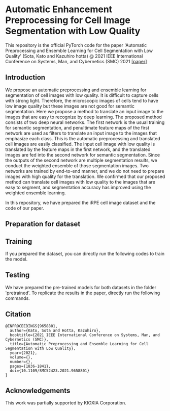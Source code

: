# Automatic Enhancement Preprocessing for Cell Image Segmentation with Low Quality
This repository is the official PyTorch code for the paper 'Automatic Preprocessing and Ensemble Learning for Cell Segmentation with Low Quality' (Sota, Kato and Kazuhiro hotta) @ 2021 IEEE International Conference on Systems, Man, and Cybernetics (SMC) 2021 [[paper]](https://arxiv.org/pdf/2108.13118.pdf)

## Introduction
We propose an automatic preprocessing and ensemble learning for segmentation of cell images with low quality. It is difficult to capture cells with strong light. Therefore, the microscopic images of cells tend to have low image quality but these images are not good for semantic segmentation. Here we propose a method to translate an input image to the images that are easy to recognize by deep learning. The proposed method consists of two deep neural networks. The first network is the usual training for semantic segmentation, and penultimate feature maps of the first network are used as filters to translate an input image to the images that emphasize each class. This is the automatic preprocessing and translated cell images are easily classified. The input cell image with low quality is translated by the feature maps in the first network, and the translated images are fed into the second network for semantic segmentation. Since the outputs of the second network are multiple segmentation results, we conduct the weighted ensemble of those segmentation images. Two networks are trained by end-to-end manner, and we do not need to prepare images with high quality for the translation. We confirmed that our proposed method can translate cell images with low quality to the images that are easy to segment, and segmentation accuracy has improved using the weighted ensemble learning.

In this repository, we have prepared the iRPE cell image dataset and the code of our paper.

## Preparation for dataset

## Training
If you prepared the dataset, you can directly run the following codes to train the model.

## Testing
We have prepared the pre-trained models for both datasets in the folder 'pretrained'. 
To replicate the results in the paper, directly run the following commands.


## Citation
```
@INPROCEEDINGS{9658801,
  author={Kato, Sota and Hotta, Kazuhiro},
  booktitle={2021 IEEE International Conference on Systems, Man, and Cybernetics (SMC)}, 
  title={Automatic Preprocessing and Ensemble Learning for Cell Segmentation with Low Quality}, 
  year={2021},
  volume={},
  number={},
  pages={1836-1841},
  doi={10.1109/SMC52423.2021.9658801}
}
```
  
## Acknowledgements
This work was partially supported by KIOXIA Corporation.
